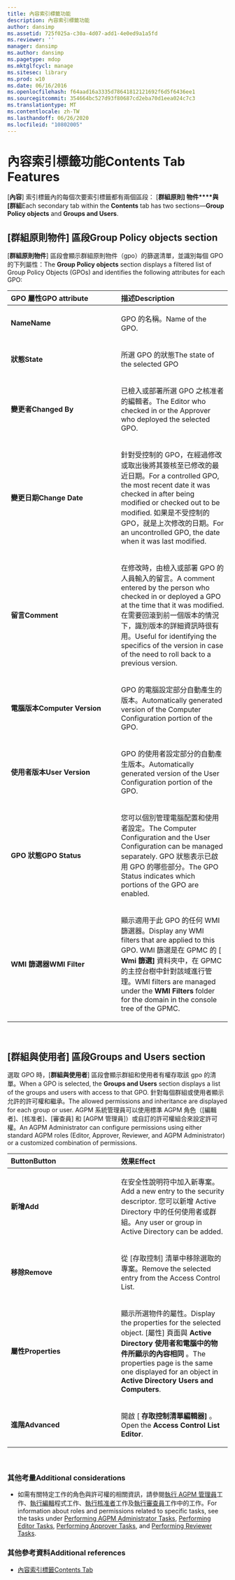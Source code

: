 ```yaml
---
title: 內容索引標籤功能
description: 內容索引標籤功能
author: dansimp
ms.assetid: 725f025a-c30a-4d07-add1-4e0ed9a1a5fd
ms.reviewer: ''
manager: dansimp
ms.author: dansimp
ms.pagetype: mdop
ms.mktglfcycl: manage
ms.sitesec: library
ms.prod: w10
ms.date: 06/16/2016
ms.openlocfilehash: f64aad16a3335d78641812121692f6d5f6436ee1
ms.sourcegitcommit: 354664bc527d93f80687cd2eba70d1eea024c7c3
ms.translationtype: MT
ms.contentlocale: zh-TW
ms.lasthandoff: 06/26/2020
ms.locfileid: "10802005"
---
```

# <span data-ttu-id="9432c-103">內容索引標籤功能</span><span class="sxs-lookup"><span data-stu-id="9432c-103">Contents Tab Features</span></span>


<span data-ttu-id="9432c-104">[**內容**] 索引標籤內的每個次要索引標籤都有兩個區段： [**群組原則] 物件\*\*\*\*與 [群組**</span><span class="sxs-lookup"><span data-stu-id="9432c-104">Each secondary tab within the **Contents** tab has two sections—**Group Policy objects** and **Groups and Users**.</span></span>

## <span data-ttu-id="9432c-105">[群組原則物件] 區段</span><span class="sxs-lookup"><span data-stu-id="9432c-105">Group Policy objects section</span></span>


<span data-ttu-id="9432c-106">[**群組原則物件**] 區段會顯示群組原則物件（gpo）的篩選清單，並識別每個 GPO 的下列屬性：</span><span class="sxs-lookup"><span data-stu-id="9432c-106">The **Group Policy objects** section displays a filtered list of Group Policy Objects (GPOs) and identifies the following attributes for each GPO:</span></span>

<table>
<colgroup>
<col width="50%" />
<col width="50%" />
</colgroup>
<thead>
<tr class="header">
<th align="left"><span data-ttu-id="9432c-107">GPO 屬性</span><span class="sxs-lookup"><span data-stu-id="9432c-107">GPO attribute</span></span></th>
<th align="left"><span data-ttu-id="9432c-108">描述</span><span class="sxs-lookup"><span data-stu-id="9432c-108">Description</span></span></th>
</tr>
</thead>
<tbody>
<tr class="odd">
<td align="left"><p><strong><span data-ttu-id="9432c-109">Name</span><span class="sxs-lookup"><span data-stu-id="9432c-109">Name</span></span></strong></p></td>
<td align="left"><p><span data-ttu-id="9432c-110">GPO 的名稱。</span><span class="sxs-lookup"><span data-stu-id="9432c-110">Name of the GPO.</span></span></p></td>
</tr>
<tr class="even">
<td align="left"><p><strong><span data-ttu-id="9432c-111">狀態</span><span class="sxs-lookup"><span data-stu-id="9432c-111">State</span></span></strong></p></td>
<td align="left"><p><span data-ttu-id="9432c-112">所選 GPO 的狀態</span><span class="sxs-lookup"><span data-stu-id="9432c-112">The state of the selected GPO</span></span></p></td>
</tr>
<tr class="odd">
<td align="left"><p><strong><span data-ttu-id="9432c-113">變更者</span><span class="sxs-lookup"><span data-stu-id="9432c-113">Changed By</span></span></strong></p></td>
<td align="left"><p><span data-ttu-id="9432c-114">已檢入或部署所選 GPO 之核准者的編輯者。</span><span class="sxs-lookup"><span data-stu-id="9432c-114">The Editor who checked in or the Approver who deployed the selected GPO.</span></span></p></td>
</tr>
<tr class="even">
<td align="left"><p><strong><span data-ttu-id="9432c-115">變更日期</span><span class="sxs-lookup"><span data-stu-id="9432c-115">Change Date</span></span></strong></p></td>
<td align="left"><p><span data-ttu-id="9432c-116">針對受控制的 GPO，在經過修改或取出後將其簽核至已修改的最近日期。</span><span class="sxs-lookup"><span data-stu-id="9432c-116">For a controlled GPO, the most recent date it was checked in after being modified or checked out to be modified.</span></span> <span data-ttu-id="9432c-117">如果是不受控制的 GPO，就是上次修改的日期。</span><span class="sxs-lookup"><span data-stu-id="9432c-117">For an uncontrolled GPO, the date when it was last modified.</span></span></p></td>
</tr>
<tr class="odd">
<td align="left"><p><strong><span data-ttu-id="9432c-118">留言</span><span class="sxs-lookup"><span data-stu-id="9432c-118">Comment</span></span></strong></p></td>
<td align="left"><p><span data-ttu-id="9432c-119">在修改時，由檢入或部署 GPO 的人員輸入的留言。</span><span class="sxs-lookup"><span data-stu-id="9432c-119">A comment entered by the person who checked in or deployed a GPO at the time that it was modified.</span></span> <span data-ttu-id="9432c-120">在需要回滾到前一個版本的情況下，識別版本的詳細資訊時很有用。</span><span class="sxs-lookup"><span data-stu-id="9432c-120">Useful for identifying the specifics of the version in case of the need to roll back to a previous version.</span></span></p></td>
</tr>
<tr class="even">
<td align="left"><p><strong><span data-ttu-id="9432c-121">電腦版本</span><span class="sxs-lookup"><span data-stu-id="9432c-121">Computer Version</span></span></strong></p></td>
<td align="left"><p><span data-ttu-id="9432c-122">GPO 的電腦設定部分自動產生的版本。</span><span class="sxs-lookup"><span data-stu-id="9432c-122">Automatically generated version of the Computer Configuration portion of the GPO.</span></span></p></td>
</tr>
<tr class="odd">
<td align="left"><p><strong><span data-ttu-id="9432c-123">使用者版本</span><span class="sxs-lookup"><span data-stu-id="9432c-123">User Version</span></span></strong></p></td>
<td align="left"><p><span data-ttu-id="9432c-124">GPO 的使用者設定部分的自動產生版本。</span><span class="sxs-lookup"><span data-stu-id="9432c-124">Automatically generated version of the User Configuration portion of the GPO.</span></span></p></td>
</tr>
<tr class="even">
<td align="left"><p><strong><span data-ttu-id="9432c-125">GPO 狀態</span><span class="sxs-lookup"><span data-stu-id="9432c-125">GPO Status</span></span></strong></p></td>
<td align="left"><p><span data-ttu-id="9432c-126">您可以個別管理電腦配置和使用者設定。</span><span class="sxs-lookup"><span data-stu-id="9432c-126">The Computer Configuration and the User Configuration can be managed separately.</span></span> <span data-ttu-id="9432c-127">GPO 狀態表示已啟用 GPO 的哪些部分。</span><span class="sxs-lookup"><span data-stu-id="9432c-127">The GPO Status indicates which portions of the GPO are enabled.</span></span></p></td>
</tr>
<tr class="odd">
<td align="left"><p><strong><span data-ttu-id="9432c-128">WMI 篩選器</span><span class="sxs-lookup"><span data-stu-id="9432c-128">WMI Filter</span></span></strong></p></td>
<td align="left"><p><span data-ttu-id="9432c-129">顯示適用于此 GPO 的任何 WMI 篩選器。</span><span class="sxs-lookup"><span data-stu-id="9432c-129">Display any WMI filters that are applied to this GPO.</span></span> <span data-ttu-id="9432c-130">WMI 篩選是在 GPMC 的 [ <strong> Wmi 篩選] </strong> 資料夾中，在 GPMC 的主控台樹中針對該域進行管理。</span><span class="sxs-lookup"><span data-stu-id="9432c-130">WMI filters are managed under the <strong>WMI Filters</strong> folder for the domain in the console tree of the GPMC.</span></span></p></td>
</tr>
</tbody>
</table>

 

## <span data-ttu-id="9432c-131">[群組與使用者] 區段</span><span class="sxs-lookup"><span data-stu-id="9432c-131">Groups and Users section</span></span>


<span data-ttu-id="9432c-132">選取 GPO 時，[**群組與使用者**] 區段會顯示群組和使用者有權存取該 gpo 的清單。</span><span class="sxs-lookup"><span data-stu-id="9432c-132">When a GPO is selected, the **Groups and Users** section displays a list of the groups and users with access to that GPO.</span></span> <span data-ttu-id="9432c-133">針對每個群組或使用者顯示允許的許可權和繼承。</span><span class="sxs-lookup"><span data-stu-id="9432c-133">The allowed permissions and inheritance are displayed for each group or user.</span></span> <span data-ttu-id="9432c-134">AGPM 系統管理員可以使用標準 AGPM 角色（[編輯者]、[核准者]、[審查員] 和 [AGPM 管理員]）或自訂的許可權組合來設定許可權。</span><span class="sxs-lookup"><span data-stu-id="9432c-134">An AGPM Administrator can configure permissions using either standard AGPM roles (Editor, Approver, Reviewer, and AGPM Administrator) or a customized combination of permissions.</span></span>

<table>
<colgroup>
<col width="50%" />
<col width="50%" />
</colgroup>
<thead>
<tr class="header">
<th align="left"><span data-ttu-id="9432c-135">Button</span><span class="sxs-lookup"><span data-stu-id="9432c-135">Button</span></span></th>
<th align="left"><span data-ttu-id="9432c-136">效果</span><span class="sxs-lookup"><span data-stu-id="9432c-136">Effect</span></span></th>
</tr>
</thead>
<tbody>
<tr class="odd">
<td align="left"><p><strong><span data-ttu-id="9432c-137">新增</span><span class="sxs-lookup"><span data-stu-id="9432c-137">Add</span></span></strong></p></td>
<td align="left"><p><span data-ttu-id="9432c-138">在安全性說明符中加入新專案。</span><span class="sxs-lookup"><span data-stu-id="9432c-138">Add a new entry to the security descriptor.</span></span> <span data-ttu-id="9432c-139">您可以新增 Active Directory 中的任何使用者或群組。</span><span class="sxs-lookup"><span data-stu-id="9432c-139">Any user or group in Active Directory can be added.</span></span></p></td>
</tr>
<tr class="even">
<td align="left"><p><strong><span data-ttu-id="9432c-140">移除</span><span class="sxs-lookup"><span data-stu-id="9432c-140">Remove</span></span></strong></p></td>
<td align="left"><p><span data-ttu-id="9432c-141">從 [存取控制] 清單中移除選取的專案。</span><span class="sxs-lookup"><span data-stu-id="9432c-141">Remove the selected entry from the Access Control List.</span></span></p></td>
</tr>
<tr class="odd">
<td align="left"><p><strong><span data-ttu-id="9432c-142">屬性</span><span class="sxs-lookup"><span data-stu-id="9432c-142">Properties</span></span></strong></p></td>
<td align="left"><p><span data-ttu-id="9432c-143">顯示所選物件的屬性。</span><span class="sxs-lookup"><span data-stu-id="9432c-143">Display the properties for the selected object.</span></span> <span data-ttu-id="9432c-144">[屬性] 頁面與 <strong> Active Directory 使用者和電腦中的物件所顯示的內容相同 </strong> 。</span><span class="sxs-lookup"><span data-stu-id="9432c-144">The properties page is the same one displayed for an object in <strong>Active Directory Users and Computers</strong>.</span></span></p></td>
</tr>
<tr class="even">
<td align="left"><p><strong><span data-ttu-id="9432c-145">進階</span><span class="sxs-lookup"><span data-stu-id="9432c-145">Advanced</span></span></strong></p></td>
<td align="left"><p><span data-ttu-id="9432c-146">開啟 [ <strong> 存取控制清單編輯器] </strong> 。</span><span class="sxs-lookup"><span data-stu-id="9432c-146">Open the <strong>Access Control List Editor</strong>.</span></span></p></td>
</tr>
</tbody>
</table>

 

### <span data-ttu-id="9432c-147">其他考量</span><span class="sxs-lookup"><span data-stu-id="9432c-147">Additional considerations</span></span>

-   <span data-ttu-id="9432c-148">如需有關特定工作的角色與許可權的相關資訊，請參閱[執行 AGPM 管理員](performing-agpm-administrator-tasks-agpm30ops.md)工作、[執行編輯](performing-editor-tasks-agpm30ops.md)程式工作、[執行核准者](performing-approver-tasks-agpm30ops.md)工作及[執行審查員](performing-reviewer-tasks-agpm30ops.md)工作中的工作。</span><span class="sxs-lookup"><span data-stu-id="9432c-148">For information about roles and permissions related to specific tasks, see the tasks under [Performing AGPM Administrator Tasks](performing-agpm-administrator-tasks-agpm30ops.md), [Performing Editor Tasks](performing-editor-tasks-agpm30ops.md), [Performing Approver Tasks](performing-approver-tasks-agpm30ops.md), and [Performing Reviewer Tasks](performing-reviewer-tasks-agpm30ops.md).</span></span>

### <span data-ttu-id="9432c-149">其他參考資料</span><span class="sxs-lookup"><span data-stu-id="9432c-149">Additional references</span></span>

-   [<span data-ttu-id="9432c-150">內容索引標籤</span><span class="sxs-lookup"><span data-stu-id="9432c-150">Contents Tab</span></span>](contents-tab-agpm30ops.md)

 

 





